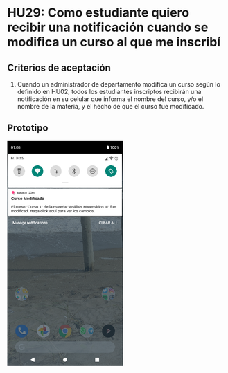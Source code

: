 # HU29: Como estudiante quiero recibir una notificación cuando se modifica un curso al que me inscribí

## Criterios de aceptación
1. Cuando un administrador de departamento modifica un curso según lo definido en HU02, todos los estudiantes inscriptos recibirán una notificación en su celular que informa el nombre del curso, y/o el nombre de la materia, y el hecho de que el curso fue modificado.

## Prototipo
![Menú lateral de navegación](./prototipos/notificaciones_curso_modificado.png)
